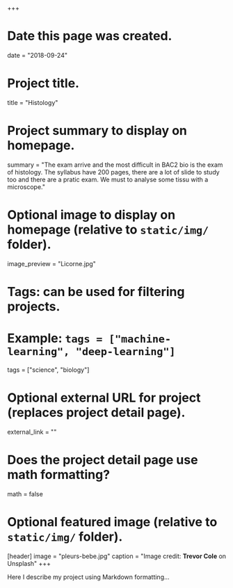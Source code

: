 +++
# Date this page was created.
date = "2018-09-24"

# Project title.
title = "Histology"

# Project summary to display on homepage.
summary = "The exam arrive and the most difficult in BAC2 bio is the exam of histology. The syllabus have 200 pages, there are a lot of slide to study too and there are a pratic exam. We must to analyse some tissu with a microscope."

# Optional image to display on homepage (relative to `static/img/` folder).
image_preview = "Licorne.jpg"

# Tags: can be used for filtering projects.
# Example: `tags = ["machine-learning", "deep-learning"]`
tags = ["science", "biology"]

# Optional external URL for project (replaces project detail page).
external_link = ""

# Does the project detail page use math formatting?
math = false

# Optional featured image (relative to `static/img/` folder).
[header]
image = "pleurs-bebe.jpg"
caption = "Image credit: **Trevor Cole** on Unsplash"
+++

Here I describe my project using Markdown formatting...
